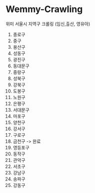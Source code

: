 # Wemmy-Crawling
위미 서울시 지역구 크롤링 (임신,출산, 영유아)

01. 종로구
02. 중구
03. 용산구
04. 성동구
05. 광진구
06. 동대문구
07. 중랑구
08. 성북구
09. 강북구
10. 도봉구
11. 노원구
12. 은평구
13. 서대문구
14. 마포구
15. 양천구
16. 강서구
17. 구로구
18. 금천구 -> 완료
19. 영등포구
20. 동작구
21. 관악구
22. 서초구
23. 강남구
24. 송파구
25. 강동구
